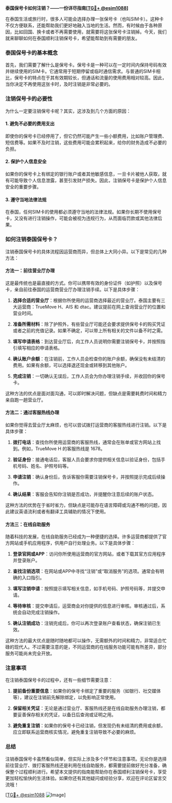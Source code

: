 **泰国保号卡如何注销？——一份详尽指南[[TG💪+ @esim1088](https://t.me/s/esim1088)]**

在泰国生活或旅行时，很多人可能会选择办理一张保号卡（也叫SIM卡）。这种卡不仅方便联系，还能帮助我们更好地融入当地的生活。然而，有时候由于各种原因，比如回国、换卡或者不再需要使用，就需要将这张保号卡注销掉。今天，我们就来聊聊如何在泰国顺利注销保号卡，希望能帮助到有需要的朋友。

### 泰国保号卡的基本概念

首先，我们需要了解什么是保号卡。保号卡是一种可以在一定时间内保持号码有效并继续使用的SIM卡。它通常用于短期停留或临时通信需求。与普通的SIM卡相比，保号卡的特点在于其有效期较长，但通话和流量的使用费用相对较高。因此，当你决定不再使用这张卡时，及时注销是非常必要的。

### 注销保号卡的必要性

为什么一定要注销保号卡呢？其实，这涉及到几个方面的原因：

#### 1. 避免不必要的费用支出
即使你的保号卡已经停用了，但它仍然可能产生一些小额费用，比如账户管理费、短信费等。如果不及时注销，这些费用可能会累积起来，给你的财务造成不必要的负担。

#### 2. 保护个人信息安全
如果你的保号卡上有绑定的银行账户或者其他敏感信息，一旦卡片被他人获取，就有可能导致个人信息泄露，甚至引发财产损失。因此，注销保号卡是保护个人信息安全的重要步骤。

#### 3. 遵守当地法律法规
在泰国，任何SIM卡的使用都必须遵守当地的法律法规。如果你长期不使用保号卡，又没有进行注销操作，可能会被视为违规行为，从而面临罚款或其他法律后果。

### 如何注销泰国保号卡？

注销泰国保号卡的具体流程因运营商而异，但总体上大同小异。以下是常见的几种方法：

#### 方法一：前往营业厅办理
这是最传统也是最直接的方式。你可以携带有效的身份证件（如护照）以及保号卡，亲自前往泰国的运营商营业厅办理注销手续。以下是具体步骤：

1. **选择合适的营业厅**：根据你所使用的运营商选择最近的营业厅。泰国主要有三大运营商：TrueMove H、AIS 和 dtac。建议提前在网上查询营业厅的位置和营业时间。
   
2. **准备所需材料**：除了护照外，有些营业厅可能还会要求提供保号卡的购买凭证或者之前的充值记录。如果不确定，可以带上所有相关的文件以备不时之需。

3. **填写申请表格**：到达营业厅后，向工作人员说明你需要注销保号卡，并按照指引填写相应的申请表格。

4. **确认账户余额**：在注销前，工作人员会检查你的账户余额，确保没有未结清的费用。如果有余额，可以选择退还现金或转移到其他账户。

5. **完成注销**：一切确认无误后，工作人员会为你办理注销手续，并收回你的保号卡。

这种方法的优点是面对面沟通，可以即时解决问题，但缺点是需要耗费时间和精力亲自跑一趟营业厅。

#### 方法二：通过客服热线办理
如果你觉得去营业厅太麻烦，也可以尝试拨打运营商的客服热线进行注销。以下是具体步骤：

1. **拨打电话**：查找你所使用运营商的客服热线，通常会在账单或官方网站上找到。例如，TrueMove H 的客服热线是 1678。

2. **验证身份**：接通电话后，客服人员会要求你提供相关信息以验证身份，包括手机号码、姓名、护照号码等。

3. **申请注销**：确认身份后，告诉客服你需要注销保号卡，并按照提示完成后续操作。

4. **确认结果**：客服会告知你注销是否成功，并提醒你注意后续的账户状态。

这种方法的优势在于省时省力，但缺点是可能存在语言障碍或沟通不畅的问题，因此建议英语流利或者有翻译工具辅助的情况下使用。

#### 方法三：在线自助服务
随着科技的发展，在线自助服务已经成为一种便捷的选择。许多运营商都提供了官方网站或手机应用程序，供用户自行处理业务。以下是具体步骤：

1. **登录官网或APP**：访问你所使用运营商的官方网站，或者下载其官方应用程序并登录账户。

2. **查找注销选项**：在网站或APP中寻找“注销”或“取消服务”的选项。通常会有明确的入口指引。

3. **填写注销申请**：按照提示填写相关信息，如手机号码、护照号码等，并提交申请。

4. **等待审核**：提交申请后，运营商会对你提供的信息进行审核。审核通过后，系统会自动完成注销操作。

5. **确认注销成功**：注销完成后，你可以再次登录账户查看状态，确保注销已生效。

这种方法的最大优点是随时随地都可以操作，无需额外的时间和精力，非常适合忙碌的现代人。不过需要注意的是，不同运营商的在线服务功能可能有所差异，部分服务可能尚未完全开放。

### 注意事项

在注销泰国保号卡的过程中，还有一些细节需要注意：

1. **提前备份重要信息**：如果你的保号卡绑定了重要的服务（如银行、社交媒体等），建议在注销前先解除绑定，以免影响正常使用。

2. **保留相关凭证**：无论是通过营业厅、客服热线还是在线自助服务办理注销，都要妥善保存相关的凭证，以备日后查询或证明之用。

3. **避免重复注销**：如果你的保号卡已经注销，但发现仍有未结清的费用或余额，应立即联系运营商核实情况，避免重复注销导致不必要的麻烦。

### 总结

注销泰国保号卡虽然看似简单，但实际上涉及多个环节和注意事项。无论你是选择前往营业厅、拨打客服热线还是利用在线自助服务，都需要提前做好充分准备，确保整个过程顺利进行。希望本文提供的指南能帮助你在泰国顺利注销保号卡，享受更加轻松愉快的生活体验。如果你还有其他疑问或经验分享，欢迎在评论区留言交流哦！

[[TG💪+ @esim1088](https://t.me/s/esim1088) ![Image](https://i.postimg.cc/4NQfJmqS/Snipaste-2025-05-13-00-14-12.png)]